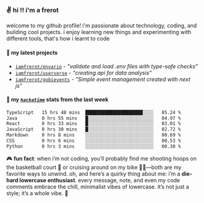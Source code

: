 ### ✌️ hi !! i'm a frerot

welcome to my github profile! i'm passionate about technology, coding, and
building cool projects. i enjoy learning new things and experimenting with
different tools, that's how i learnt to code

#### 🚀 my latest projects

- [`iamfrerot/envario`](https://github.com/iamfrerot/envario) - _"validate and
  load .env files with type-safe checks"_
- [`iamfrerot/userverse`](https://github.com/iamfrerot/userverse) - _"creating api for
  data analysis"_
- [`iamfrerot/gobievents`](https://github.com/iamfrerot/gobievents) - _"Simple
  event management created with next js"_

#### 📡 my [_`hackatime`_](https://waka.hackclub.com) stats from the last week

<!--START_SECTION:waka-->

```txt
TypeScript   15 hrs 48 mins  █████████████████████░░░░   85.24 %
Java         0 hrs 55 mins   █░░░░░░░░░░░░░░░░░░░░░░░░   04.97 %
React        0 hrs 33 mins   █░░░░░░░░░░░░░░░░░░░░░░░░   03.01 %
JavaScript   0 hrs 30 mins   █░░░░░░░░░░░░░░░░░░░░░░░░   02.72 %
Markdown     0 hrs 8 mins    ░░░░░░░░░░░░░░░░░░░░░░░░░   00.69 %
CSS          0 hrs 6 mins    ░░░░░░░░░░░░░░░░░░░░░░░░░   00.53 %
Python       0 hrs 3 mins    ░░░░░░░░░░░░░░░░░░░░░░░░░   00.30 %
```

<!--END_SECTION:waka-->

🎮 **fun fact**: when i’m not coding, you’ll probably find me shooting hoops on
the basketball court 🏀 or cruising around on my bike 🚴‍♂️—both are my favorite
ways to unwind. oh, and here’s a quirky thing about me: i’m a **die-hard
lowercase enthusiast**. every message, note, and even my code comments embrace
the chill, minimalist vibes of lowercase. it’s not just a style; it’s a whole
vibe. 🤘
